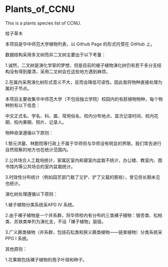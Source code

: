# Plants_of_CCNU
This is a plants species list of CCNU.

桂子草木

本项目是华中师范大学植物列表，以 Github Page 的形式托管在 GitHub 上。

数据结构采用多叉树而非二叉树主要出于以下考量：

1.诚然，二叉树是演化学家的梦想，但是目前的被子植物演化树仍有若干多分支结构没有得到厘清，采用二叉树会在这些地方遇到麻烦。

2.在属内采用演化树形式意义不大，反而会降低可读性。因此我将物种直接处理为属的子节点。

本项目主要收集华中师范大学（不包括独立学院）校园内的有胚植物物种，每个物种附有以下信息：

中文正式名、学名、科、属、常用俗名、校内分布地点、首次记录时间、校内花期、校内果期、照片、记录人。

物种收录遵循以下原则：

1.黎元洪墓、林勘院等行政上不属于华师但与华师没有明显的界限，我们常去进行自然观察的地方也在统计范围内。

2.公共场合人工栽培统计，家属区室内和寝室内盆栽不统计，办公楼、教室内、图书馆内等公共场合的室内盆栽统计。

3.时效性分布统计（例如园艺部门栽了又铲、铲了又载的那些），曾见但长期未见也统计。

演化树处理遵循以下原则：

1.被子植物分类系统采APG IV 系统。

2.由于裸子植物是一个并系群，将华师校内有分布的三类裸子植物：银杏类、松柏类、苏铁类单列为演化支，不设「裸子植物」层级。

3.广义蕨类植物（并系群，包括石松类和狭义蕨类植物——链束植物）分类系统采PPG I 系统。

其他原则：

1.花果期包括裸子植物的孢子叶球和种子。
